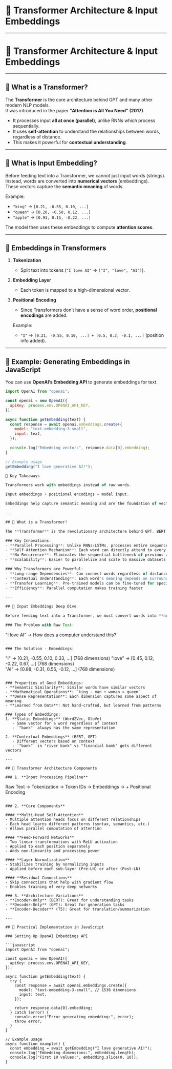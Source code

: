 # 🧠 Transformer Architecture & Input Embeddings


---
# 🧠 Transformer Architecture & Input Embeddings

---

## 🔹 What is a Transformer?
The **Transformer** is the core architecture behind GPT and many other modern NLP models.  
It was introduced in the paper **"Attention is All You Need" (2017)**.

- It processes input **all at once (parallel)**, unlike RNNs which process sequentially.  
- It uses **self-attention** to understand the relationships between words, regardless of distance.  
- This makes it powerful for **contextual understanding**.

---

## 🔹 What is Input Embedding?

Before feeding text into a Transformer, we cannot just input words (strings).  
Instead, words are converted into **numerical vectors** (embeddings).  
These vectors capture the **semantic meaning** of words.

Example:  

- `"king"` → `[0.21, -0.55, 0.10, ...]`  
- `"queen"` → `[0.20, -0.50, 0.12, ...]`  
- `"apple"` → `[0.91, 0.15, -0.22, ...]`  

The model then uses these embeddings to compute **attention scores**.

---

## 🔹 Embeddings in Transformers

1. **Tokenization**  
   - Split text into tokens (`"I love AI"` → `["I", "love", "AI"]`).

2. **Embedding Layer**  
   - Each token is mapped to a high-dimensional vector.

3. **Positional Encoding**  
   - Since Transformers don’t have a sense of word order, **positional encodings** are added.

   Example:  
   - `"I"` → `[0.21, -0.55, 0.10, ...] + [0.5, 0.3, -0.1, ...]` (position info added).

---

## 🔹 Example: Generating Embeddings in JavaScript

You can use **OpenAI’s Embedding API** to generate embeddings for text.

```javascript
import OpenAI from "openai";

const openai = new OpenAI({
  apiKey: process.env.OPENAI_API_KEY,
});

async function getEmbedding(text) {
  const response = await openai.embeddings.create({
    model: "text-embedding-3-small",
    input: text,
  });

  console.log("Embedding vector:", response.data[0].embedding);
}

// Example usage
getEmbedding("I love generative AI!");

🔹 Key Takeaways

Transformers work with embeddings instead of raw words.

Input embeddings + positional encodings = model input.

Embeddings help capture semantic meaning and are the foundation of vector search, recommendations, and ChatGPT itself.

---

## 🔹 What is a Transformer?

The **Transformer** is the revolutionary architecture behind GPT, BERT, and most modern NLP models. Introduced in the seminal paper **"Attention is All You Need" (2017)** by Vaswani et al.

### Key Innovations:
- **Parallel Processing**: Unlike RNNs/LSTMs, processes entire sequences simultaneously
- **Self-Attention Mechanism**: Each word can directly attend to every other word
- **No Recurrence**: Eliminates the sequential bottleneck of previous architectures
- **Scalability**: Easier to parallelize and scale to massive datasets

### Why Transformers are Powerful:
- **Long-range Dependencies**: Can connect words regardless of distance in text
- **Contextual Understanding**: Each word's meaning depends on surrounding context
- **Transfer Learning**: Pre-trained models can be fine-tuned for specific tasks
- **Efficiency**: Parallel computation makes training faster

---

## 🔹 Input Embeddings Deep Dive

Before feeding text into a Transformer, we must convert words into **numerical vectors** that capture semantic meaning.

### The Problem with Raw Text:
```
"I love AI" → How does a computer understand this?
```

### The Solution - Embeddings:
```
"I"    → [0.21, -0.55, 0.10, 0.33, ...]  (768 dimensions)
"love" → [0.45, 0.12, -0.22, 0.67, ...]  (768 dimensions)  
"AI"   → [0.88, -0.31, 0.55, -0.12, ...] (768 dimensions)
```

### Properties of Good Embeddings:
- **Semantic Similarity**: Similar words have similar vectors
- **Mathematical Operations**: `king - man + woman ≈ queen`
- **Dense Representation**: Each dimension captures some aspect of meaning
- **Learned from Data**: Not hand-crafted, but learned from patterns

### Types of Embeddings:
1. **Static Embeddings** (Word2Vec, GloVe)
   - Same vector for a word regardless of context
   - `"bank"` always has the same representation

2. **Contextual Embeddings** (BERT, GPT)
   - Different vectors based on context
   - `"bank"` in "river bank" vs "financial bank" gets different vectors

---

## 🔹 Transformer Architecture Components

### 1. **Input Processing Pipeline**
```
Raw Text → Tokenization → Token IDs → Embeddings → + Positional Encoding
```

### 2. **Core Components**

#### **Multi-Head Self-Attention**
- Multiple attention heads focus on different relationships
- Each head learns different patterns (syntax, semantics, etc.)
- Allows parallel computation of attention

#### **Feed-Forward Networks**
- Two linear transformations with ReLU activation
- Applied to each position separately
- Adds non-linearity and processing power

#### **Layer Normalization**
- Stabilizes training by normalizing inputs
- Applied before each sub-layer (Pre-LN) or after (Post-LN)

#### **Residual Connections**
- Skip connections that help with gradient flow
- Enables training of very deep networks

### 3. **Architecture Variations**
- **Encoder-Only** (BERT): Great for understanding tasks
- **Decoder-Only** (GPT): Great for generation tasks  
- **Encoder-Decoder** (T5): Great for translation/summarization

---

## 🔹 Practical Implementation in JavaScript

### Setting Up OpenAI Embeddings API

```javascript
import OpenAI from "openai";

const openai = new OpenAI({
  apiKey: process.env.OPENAI_API_KEY,
});

async function getEmbedding(text) {
  try {
    const response = await openai.embeddings.create({
      model: "text-embedding-3-small", // 1536 dimensions
      input: text,
    });
    
    return response.data[0].embedding;
  } catch (error) {
    console.error("Error generating embedding:", error);
    throw error;
  }
}

// Example usage
async function example() {
  const embedding = await getEmbedding("I love generative AI!");
  console.log("Embedding dimensions:", embedding.length);
  console.log("First 10 values:", embedding.slice(0, 10));
}
```

